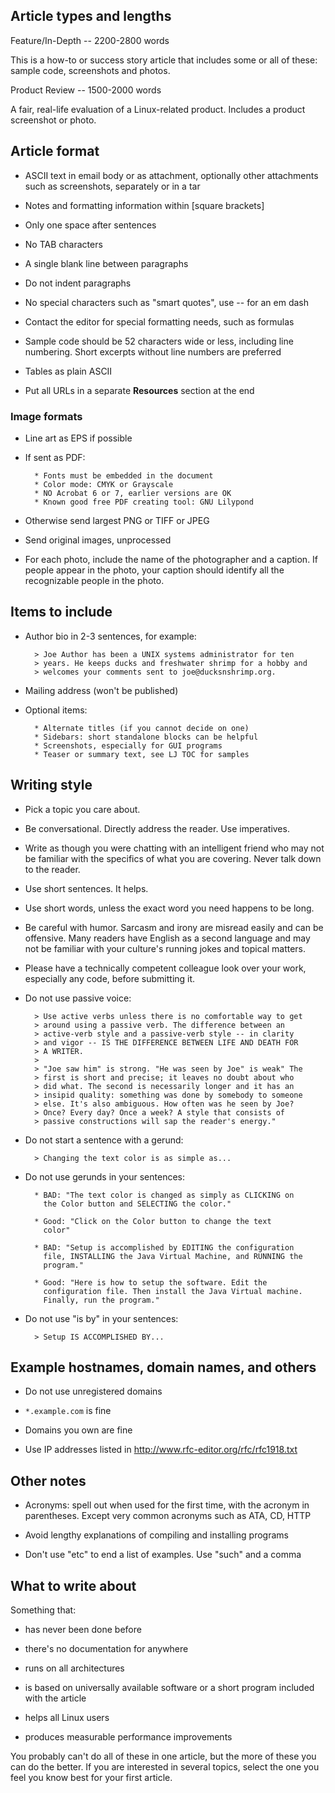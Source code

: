 ## Article types and lengths

Feature/In-Depth -- 2200-2800 words

This is a how-to or success story article that includes some or all of these: sample code, screenshots and photos.

Product Review -- 1500-2000 words

A fair, real-life evaluation of a Linux-related product. Includes a product screenshot or photo.


## Article format

* ASCII text in email body or as attachment, optionally other
  attachments such as screenshots, separately or in a tar

* Notes and formatting information within [square brackets]

* Only one space after sentences

* No TAB characters

* A single blank line between paragraphs

* Do not indent paragraphs

* No special characters such as "smart quotes", use -- for an em dash

* Contact the editor for special formatting needs, such as formulas

* Sample code should be 52 characters wide or less, including line
  numbering. Short excerpts without line numbers are preferred

* Tables as plain ASCII

* Put all URLs in a separate **Resources** section at the end


### Image formats

* Line art as EPS if possible

* If sent as PDF: 

        * Fonts must be embedded in the document
        * Color mode: CMYK or Grayscale
        * NO Acrobat 6 or 7, earlier versions are OK
        * Known good free PDF creating tool: GNU Lilypond

* Otherwise send largest PNG or TIFF or JPEG

* Send original images, unprocessed

* For each photo, include the name of the photographer and a caption.
  If people appear in the photo, your caption should identify all the
  recognizable people in the photo.


## Items to include

* Author bio in 2-3 sentences, for example:

        > Joe Author has been a UNIX systems administrator for ten
        > years. He keeps ducks and freshwater shrimp for a hobby and
        > welcomes your comments sent to joe@ducksnshrimp.org.

* Mailing address (won't be published)

* Optional items:

        * Alternate titles (if you cannot decide on one)
        * Sidebars: short standalone blocks can be helpful
        * Screenshots, especially for GUI programs
        * Teaser or summary text, see LJ TOC for samples


## Writing style

* Pick a topic you care about.

* Be conversational. Directly address the reader. Use imperatives.

* Write as though you were chatting with an intelligent friend who
  may not be familiar with the specifics of what you are covering.
  Never talk down to the reader.

* Use short sentences. It helps.

* Use short words, unless the exact word you need happens to be long.

* Be careful with humor. Sarcasm and irony are misread easily and can
  be offensive. Many readers have English as a second language and
  may not be familiar with your culture's running jokes and topical
  matters.

* Please have a technically competent colleague look over your work,
  especially any code, before submitting it.

* Do not use passive voice:

        > Use active verbs unless there is no comfortable way to get
        > around using a passive verb. The difference between an
        > active-verb style and a passive-verb style -- in clarity
        > and vigor -- IS THE DIFFERENCE BETWEEN LIFE AND DEATH FOR
        > A WRITER.
        >
        > "Joe saw him" is strong. "He was seen by Joe" is weak" The
        > first is short and precise; it leaves no doubt about who
        > did what. The second is necessarily longer and it has an
        > insipid quality: something was done by somebody to someone
        > else. It's also ambiguous. How often was he seen by Joe?
        > Once? Every day? Once a week? A style that consists of
        > passive constructions will sap the reader's energy."

* Do not start a sentence with a gerund:

        > Changing the text color is as simple as...

* Do not use gerunds in your sentences:

        * BAD: "The text color is changed as simply as CLICKING on
          the Color button and SELECTING the color."

        * Good: "Click on the Color button to change the text
          color"

        * BAD: "Setup is accomplished by EDITING the configuration
          file, INSTALLING the Java Virtual Machine, and RUNNING the
          program."

        * Good: "Here is how to setup the software. Edit the
          configuration file. Then install the Java Virtual machine.
          Finally, run the program."

* Do not use "is by" in your sentences:

        > Setup IS ACCOMPLISHED BY...


## Example hostnames, domain names, and others

* Do not use unregistered domains

* `*.example.com` is fine

* Domains you own are fine

* Use IP addresses listed in http://www.rfc-editor.org/rfc/rfc1918.txt


## Other notes

* Acronyms: spell out when used for the first time, with the acronym
  in parentheses. Except very common acronyms such as ATA, CD, HTTP

* Avoid lengthy explanations of compiling and installing programs

* Don't use "etc" to end a list of examples. Use "such" and a comma


## What to write about

Something that:

* has never been done before

* there's no documentation for anywhere

* runs on all architectures

* is based on universally available software or a short program
  included with the article

* helps all Linux users

* produces measurable performance improvements

You probably can't do all of these in one article, but the more of
these you can do the better. If you are interested in several topics,
select the one you feel you know best for your first article.
